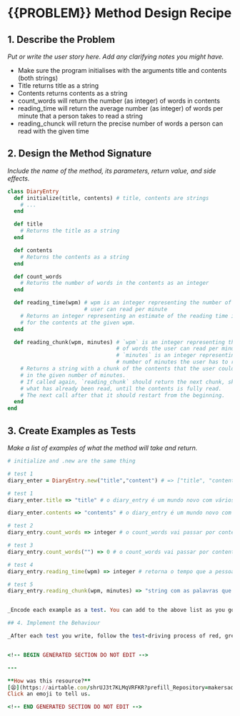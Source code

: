 # {{PROBLEM}} Method Design Recipe

## 1. Describe the Problem

_Put or write the user story here. Add any clarifying notes you might have._
- Make sure the program initialises with the arguments title and contents (both strings)
- Title returns title as a string
- Contents returns contents as a string
- count_words will return the number (as integer) of words in contents
- reading_time will return the average number (as integer) of words per minute that a person takes to read a string
- reading_chunck will return the precise number of words a person can read with the given time

## 2. Design the Method Signature

_Include the name of the method, its parameters, return value, and side effects._
```ruby
class DiaryEntry
  def initialize(title, contents) # title, contents are strings
    # ...
  end

  def title
    # Returns the title as a string
  end

  def contents
    # Returns the contents as a string
  end

  def count_words
    # Returns the number of words in the contents as an integer
  end

  def reading_time(wpm) # wpm is an integer representing the number of words the
                        # user can read per minute
    # Returns an integer representing an estimate of the reading time in minutes
    # for the contents at the given wpm.
  end

  def reading_chunk(wpm, minutes) # `wpm` is an integer representing the number
                                  # of words the user can read per minute
                                  # `minutes` is an integer representing the
                                  # number of minutes the user has to read
    # Returns a string with a chunk of the contents that the user could read
    # in the given number of minutes.
    # If called again, `reading_chunk` should return the next chunk, skipping
    # what has already been read, until the contents is fully read.
    # The next call after that it should restart from the beginning.
  end
end
```

## 3. Create Examples as Tests

_Make a list of examples of what the method will take and return._

```ruby
# initialize and .new are the same thing

# test 1
diary_enter = DiaryEntry.new("title","content") # => ["title", "content"]

# test 1
diary_enter.title => "title" # o diary_entry é um mundo novo com vários poderes (ex title, contents), e colocando .title eu estou chamando esse poder (title)

diary_enter.contents => "contents" # o diary_entry é um mundo novo com vários poderes (ex title, contents), e colocando .contents eu estou chamando esse poder (contents)

# test 2
diary_entry.count_words => integer # o count_words vai passar por contents, mas eu não preciso declarar o contents aqui.

# test 3
diary_entry.count_words("") => 0 # o count_words vai passar por contents vazio e tem que retornar 0

# test 4
diary_entry.reading_time(wpm) => integer # retorna o tempo que a pessoa leva para ler um certo content por minutes. assume que o argumento é a média de palavras que a pessoa leva para ler o contents, eu não tenho que fazer esse cálculo

# test 5
diary_entry.reading_chunk(wpm, minutes) => "string com as palavras que a pessoa consegue ler naquele determinado tempo" # Returns a string with a chunk of the contents that the user could read in the given number of minutes. If called again, `reading_chunk` should return the next chunk, skipping what has already been read, until the contents is fully read. The next call after that it should restart from the beginning.


_Encode each example as a test. You can add to the above list as you go._

## 4. Implement the Behaviour

_After each test you write, follow the test-driving process of red, green, refactor to implement the behaviour._


<!-- BEGIN GENERATED SECTION DO NOT EDIT -->

---

**How was this resource?**  
[😫](https://airtable.com/shrUJ3t7KLMqVRFKR?prefill_Repository=makersacademy%2Fgolden-square&prefill_File=resources%2Fsingle_method_recipe_template.md&prefill_Sentiment=😫) [😕](https://airtable.com/shrUJ3t7KLMqVRFKR?prefill_Repository=makersacademy%2Fgolden-square&prefill_File=resources%2Fsingle_method_recipe_template.md&prefill_Sentiment=😕) [😐](https://airtable.com/shrUJ3t7KLMqVRFKR?prefill_Repository=makersacademy%2Fgolden-square&prefill_File=resources%2Fsingle_method_recipe_template.md&prefill_Sentiment=😐) [🙂](https://airtable.com/shrUJ3t7KLMqVRFKR?prefill_Repository=makersacademy%2Fgolden-square&prefill_File=resources%2Fsingle_method_recipe_template.md&prefill_Sentiment=🙂) [😀](https://airtable.com/shrUJ3t7KLMqVRFKR?prefill_Repository=makersacademy%2Fgolden-square&prefill_File=resources%2Fsingle_method_recipe_template.md&prefill_Sentiment=😀)  
Click an emoji to tell us.

<!-- END GENERATED SECTION DO NOT EDIT -->
